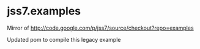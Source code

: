 # jss7.examples
Mirror of http://code.google.com/p/jss7/source/checkout?repo=examples

Updated pom to compile this legacy example
